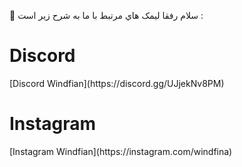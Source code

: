 👋 سلام رفقا 
ليمک هاي مرتبط با ما به شرح زير است :
<h1> Discord </h1>
[Discord Windfian](https://discord.gg/UJjekNv8PM)
<br>
<h1> Instagram </h1>
[Instagram Windfian](https://instagram.com/windfina)

